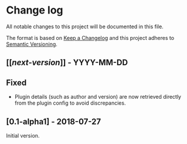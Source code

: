 # Change log
All notable changes to this project will be documented in this file.

The format is based on [Keep a Changelog](http://keepachangelog.com/)
and this project adheres to [Semantic Versioning](http://semver.org/).

## [[*next-version*]] - YYYY-MM-DD
## Fixed
- Plugin details (such as author and version) are now retrieved directly from the plugin config to avoid discrepancies.

## [0.1-alpha1] - 2018-07-27
Initial version.
